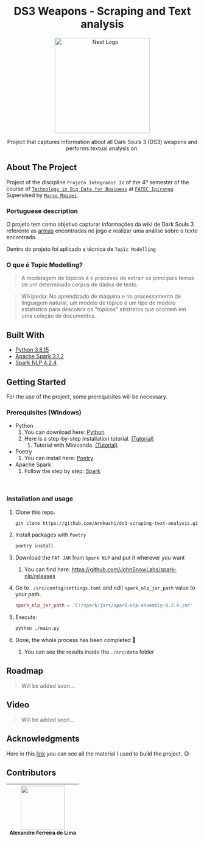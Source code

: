 <h1 align="center">
  DS3 Weapons - Scraping and Text analysis
</h1>

<p align="center">
  <a href="#" target="blank">
    <img src="https://images-wixmp-ed30a86b8c4ca887773594c2.wixmp.com/f/685fbcbf-2f26-4a6a-bee8-e17ffba0a830/d8amrvs-ef4af258-2c85-4c3b-b3bf-a34156ffae46.png?token=eyJ0eXAiOiJKV1QiLCJhbGciOiJIUzI1NiJ9.eyJpc3MiOiJ1cm46YXBwOjdlMGQxODg5ODIyNjQzNzNhNWYwZDQxNWVhMGQyNmUwIiwic3ViIjoidXJuOmFwcDo3ZTBkMTg4OTgyMjY0MzczYTVmMGQ0MTVlYTBkMjZlMCIsImF1ZCI6WyJ1cm46c2VydmljZTpmaWxlLmRvd25sb2FkIl0sIm9iaiI6W1t7InBhdGgiOiIvZi82ODVmYmNiZi0yZjI2LTRhNmEtYmVlOC1lMTdmZmJhMGE4MzAvZDhhbXJ2cy1lZjRhZjI1OC0yYzg1LTRjM2ItYjNiZi1hMzQxNTZmZmFlNDYucG5nIn1dXX0.UZh6sJhFCawOXpynexeDH849ZVVLEI0op67kEBIDTCU" width="250" alt="Nest Logo" />
  </a>
</p>

<p align="center">
  Project that captures information about all Dark Souls 3 (DS3) weapons and performs textual analysis on.
</p>

## About The Project
Project of the discipline `Projeto Integrador IV` of the 4º semester of the course of [`Technology in Big Data for Business`][big_data_course] at [`FATEC Ipiranga`][fatec_ipiranga]. Supervised by [`Marco Mazzei`](mailto:marco.mazzei@fatec.sp.gov.br).

### Portuguese description
O projeto tem como objetivo capturar informações da wiki de Dark Souls 3 referente as [armas][ds3_weapons_url] encontradas no jogo e realizar uma análise sobre o texto encontrado.

Dentro do projeto foi aplicado a técnica de `Topic Modelling`

### O que é Topic Modelling?
> A modelagem de tópicos é o processo de extrair os principais temas de um determinado corpus de dados de texto.

> Wikipedia: No aprendizado de máquina e no processamento de linguagem natural, um modelo de tópico é um tipo de modelo estatístico para descobrir os "tópicos" abstratos que ocorrem em uma coleção de documentos.



## Built With
- [Python 3.8.15][python:3.8]
- [Apache Spark 3.1.2][spark:3.1.2]
- [Spark NLP 4.2.4][spark-nlp]

## Getting Started
For the use of the project, some prerequisites will be necessary.

### Prerequisites (Windows)
* Python
  1. You can download here: [Python][python_url]
  2. Here is a step-by-step installation tutorial. [(Tutorial)][python_tutorial_url]
     1. Tutorial with Miniconda. [(Tutorial)][miniconda_tutorial]
* Poetry
  1. You can install here: [Poetry][poetry_url]
* Apache Spark
  1. Follow the step by step: [Spark][apache_spark_tutorial]

<br>

### Installation and usage
1. Clone this repo.
    ```sh
    git clone https://github.com/Arekushi/ds3-scraping-text-analysis.git
    ```

2. Install packages with `Poetry`
    ```sh
    poetry install
    ```

3. Download the `FAT JAR` from `Spark NLP` and put it wherever you want
    1. You can find here: https://github.com/JohnSnowLabs/spark-nlp/releases

4. Go to `./src/config/settings.toml` and edit `spark_nlp_jar_path` value to your path.
    ```toml
    spark_nlp_jar_path = 'C:/spark/jars/spark-nlp-assembly-4.2.4.jar'
    ```

5. Execute:
    ```sh
    python ./main.py
    ```

6. Done, the whole process has been completed 🎉
    1. You can see the results inside the `./src/data` folder

## Roadmap
> Will be added soon...

## Video
> Will be added soon...

## Acknowledgments
Here in this [link][acknowledgments_url] you can see all the material I used to build the project. 😉

## Contributors
| [<div><img width=115 src="https://avatars.githubusercontent.com/u/54884313?v=4"><br><sub>Alexandre Ferreira de Lima</sub></div>][arekushi] |
| :---: |

<!-- [Build With] -->
[python:3.8]: https://www.python.org/downloads/
[spark:3.1.2]: https://spark.apache.org/downloads.html
[spark-nlp]: https://nlp.johnsnowlabs.com/docs/en/quickstart

<!-- [Some links] -->
[fatec_ipiranga]: https://fatecipiranga.edu.br/
[big_data_course]: https://fatecipiranga.edu.br/curso-superior-de-tecnologia-em-big-data-para-negocios/

[apache_spark_tutorial]: https://nlp.johnsnowlabs.com/docs/en/install#how-to-correctly-install-spark-nlp-on-windows

[python_url]: https://www.python.org/downloads/
[python_tutorial_url]: https://www.digitalocean.com/community/tutorials/install-python-windows-10
[miniconda_tutorial]: https://katiekodes.com/setup-python-windows-miniconda/
[poetry_url]: https://python-poetry.org/docs/#installation

[ds3_weapons_url]: https://darksouls.fandom.com/wiki/Weapons_(Dark_Souls_III)


<!-- Acknowledgments -->
[acknowledgments_url]: https://arekushi.notion.site/Acknowledgments-ea81ca63d5ee4d4ca9dc2ee0795c2262

<!-- [Constributors] -->
[arekushi]: https://github.com/Arekushi
